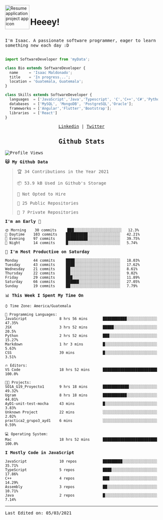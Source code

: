 <img align="left" width="80" height="80" src="https://raw.githubusercontent.com/sidbelbase/sidbelbase/master/wave.gif" alt="Resume application project app icon">

# Heeey!
 
</br>
 
<samp>
I'm Isaac. A passionate software programmer, eager to learn something new each day :D
</samp>
</br></br>



```js
import SoftwareDeveloper from 'myData';

class Bio extends SoftwareDeveloper {
  name     = 'Isaac Maldonado';
  title    = 'In progress...';
  location = 'Guatemala, Guatemala';
}

class Skills extends SoftwareDeveloper {
  languages  = ['JavaScript','Java','Typescript', 'C','C++','C#','Python','Assembly','Dart','Go'];
  databases  = ['MySQL', 'MongoDB', 'PostgreSQL','Oracle'];
  frameworks = ['Angular','Flutter','Bootstrap'];
  libraries  = ['React']
}
```

</p>
<samp>
<p align="center">
<a href="www.linkedin.com/in/isaac-maldonado-4745b2194">Linkedin</a> | <a href="https://twitter.com/Anaklusmos99">Twitter</a>
</p>

<h2 align="center"><samp>Github Stats</samp></h2>

<!--START_SECTION:waka-->
![Profile Views](http://img.shields.io/badge/Profile%20Views-18-blue)

**🐱 My Github Data** 

> 🏆 34 Contributions in the Year 2021
 > 
> 📦 53.9 kB Used in Github's Storage 
 > 
> 🚫 Not Opted to Hire
 > 
> 📜 25 Public Repositories 
 > 
> 🔑 7 Private Repositories  
 > 
**I'm an Early 🐤** 

```text
🌞 Morning    30 commits     ███░░░░░░░░░░░░░░░░░░░░░░   12.3% 
🌆 Daytime    103 commits    ██████████░░░░░░░░░░░░░░░   42.21% 
🌃 Evening    97 commits     ██████████░░░░░░░░░░░░░░░   39.75% 
🌙 Night      14 commits     █░░░░░░░░░░░░░░░░░░░░░░░░   5.74%

```
📅 **I'm Most Productive on Saturday** 

```text
Monday       44 commits     ████░░░░░░░░░░░░░░░░░░░░░   18.03% 
Tuesday      43 commits     ████░░░░░░░░░░░░░░░░░░░░░   17.62% 
Wednesday    21 commits     ██░░░░░░░░░░░░░░░░░░░░░░░   8.61% 
Thursday     22 commits     ██░░░░░░░░░░░░░░░░░░░░░░░   9.02% 
Friday       29 commits     ███░░░░░░░░░░░░░░░░░░░░░░   11.89% 
Saturday     66 commits     ██████░░░░░░░░░░░░░░░░░░░   27.05% 
Sunday       19 commits     ██░░░░░░░░░░░░░░░░░░░░░░░   7.79%

```


📊 **This Week I Spent My Time On** 

```text
⌚︎ Time Zone: America/Guatemala

💬 Programming Languages: 
JavaScript               8 hrs 56 mins       ███████████░░░░░░░░░░░░░░   47.35% 
JSX                      3 hrs 52 mins       █████░░░░░░░░░░░░░░░░░░░░   20.5% 
Python                   2 hrs 52 mins       ███░░░░░░░░░░░░░░░░░░░░░░   15.27% 
Markdown                 1 hr 3 mins         █░░░░░░░░░░░░░░░░░░░░░░░░   5.63% 
CSS                      39 mins             █░░░░░░░░░░░░░░░░░░░░░░░░   3.51%

🔥 Editors: 
VS Code                  18 hrs 52 mins      █████████████████████████   100.0%

🐱‍💻 Projects: 
SO1A_G19_Proyecto1       9 hrs 18 mins       ████████████░░░░░░░░░░░░░   49.32% 
Ugram                    8 hrs 18 mins       ███████████░░░░░░░░░░░░░░   44.01% 
AyD1-unit-test-mocha     43 mins             █░░░░░░░░░░░░░░░░░░░░░░░░   3.83% 
Unknown Project          22 mins             ░░░░░░░░░░░░░░░░░░░░░░░░░   2.02% 
practica2_grupo3_ayd1    6 mins              ░░░░░░░░░░░░░░░░░░░░░░░░░   0.59%

💻 Operating System: 
Mac                      18 hrs 52 mins      █████████████████████████   100.0%

```

**I Mostly Code in JavaScript** 

```text
JavaScript               10 repos            █████████░░░░░░░░░░░░░░░░   35.71% 
TypeScript               5 repos             ████░░░░░░░░░░░░░░░░░░░░░   17.86% 
C++                      4 repos             ███░░░░░░░░░░░░░░░░░░░░░░   14.29% 
Assembly                 3 repos             ██░░░░░░░░░░░░░░░░░░░░░░░   10.71% 
Java                     2 repos             █░░░░░░░░░░░░░░░░░░░░░░░░   7.14%

```



<!--END_SECTION:waka-->

------

Last Edited on: 05/03/2021

